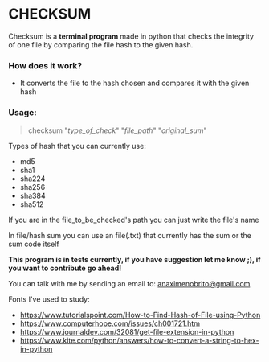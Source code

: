 # CHECKSUM

Checksum is a **terminal program** made in python that checks the integrity of one file by comparing the file hash to the given hash.

### How does it work?
 * It converts the file to the hash chosen and compares it with the given hash

### Usage:
  > checksum "*type_of_check*" "*file_path*" "*original_sum*"

Types of hash that you can currently use:
 - md5
 - sha1
 - sha224
 - sha256
 - sha384
 - sha512

If you are in the file_to_be_checked's path you can just write the file's name

In file/hash sum you can use an file(.txt) that currently has the sum or the sum code itself

**This program is in tests currently, if you have suggestion let me know ;), if you want to contribute go ahead!**

You can talk with me by sending an email to: anaximenobrito@gmail.com

Fonts I've used to study:
 - https://www.tutorialspoint.com/How-to-Find-Hash-of-File-using-Python
 - https://www.computerhope.com/issues/ch001721.htm
 - https://www.journaldev.com/32081/get-file-extension-in-python
 - https://www.kite.com/python/answers/how-to-convert-a-string-to-hex-in-python
